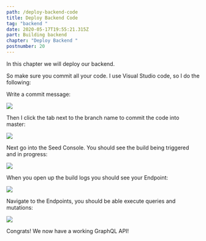 ```yaml
---
path: /deploy-backend-code
title: Deploy Backend Code
tag: "backend "
date: 2020-05-17T19:55:21.315Z
part: Building backend
chapter: "Deploy Backend "
postnumber: 20
---
```


In this chapter we will deploy our backend.

So make sure you commit all your code. I use Visual Studio code, so I do the following:

Write a commit message:

![](/uploads/screenshot-2020-05-17-at-21.57.43.png)

Then I click the tab next to the branch name to commit the code into master:

![](/uploads/screenshot-2020-05-17-at-21.58.50.png)

Next go into the Seed Console. You should see the build being triggered and in progress:

![](/uploads/screenshot-2020-05-17-at-22.00.19.png)

When you open up the build logs you should see your Endpoint:

![](/uploads/screenshot-2020-05-17-at-22.01.44.png)

Navigate to the Endpoints, you should be able execute queries and mutations:

![](/uploads/screenshot-2020-05-17-at-22.03.11.png)

Congrats! We now have a working GraphQL API!
